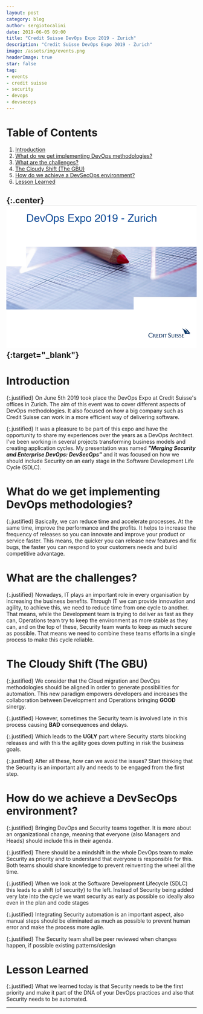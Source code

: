 ```yaml
---
layout: post
category: blog
author: sergiotocalini
date: 2019-06-05 09:00
title: "Credit Suisse DevOps Expo 2019 - Zurich"
description: "Credit Suisse DevOps Expo 2019 - Zurich"
image: /assets/img/events.png
headerImage: true
star: false
tag:
- events
- credit suisse
- security
- devops
- devsecops
---
```

# Table of Contents
1. [Introduction](#introduction)
2. [What do we get implementing DevOps methodologies?](#what-do-we-get-implementing-devops-methodologies)
3. [What are the challenges?](#what-are-the-challenges)
4. [The Cloudy Shift (The GBU)](#the-cloudy-shift-the-gbu)
5. [How do we achieve a DevSecOps environment?](#how-do-we-achieve-a-devsecops-environment)
6. [Lesson Learned](#lesson-learned)

{:.center}
[![Credit Suisse - DevOps Expo 2019 (Zurich, Switzerland)][banner]][gallery]{:target="_blank"}
---

# Introduction

{:.justified}
On June 5th 2019 took place the DevOps Expo at Credit Suisse's offices in
Zurich. The aim of this event was to cover different aspects of DevOps 
methodologies. It also focused on how a big company such as Credit Suisse
can work in a more efficient way of delivering software.

{:.justified}
It was a pleasure to be part of this expo and have the opportunity to share
my experiences over the years as a DevOps Architect. I've been working in several
projects transforming business models and creating application cycles. My presentation
was named <i><b>"Merging Security and Enterprise DevOps: DevSecOps"</b></i>
and it was focused on how we should include Security on an early stage in the
Software Development Life Cycle (SDLC).

# What do we get implementing DevOps methodologies?

{:.justified}
Basically, we can reduce time and accelerate processes. At the same time,
improve the performance and the profits. It helps to increase the frequency
of releases so you can innovate and improve your product or service faster. This
means, the quicker you can release new features and fix bugs, the faster you can
respond to your customers needs and build competitive advantage.

# What are the challenges?

{:.justified}
Nowadays, IT plays an important role in every organisation by increasing the
business benefits. Through IT we can provide innovation and agility, to achieve
this, we need to reduce time from one cycle to another. That means, while the
Development team is trying to deliver as fast as they can, Operations team try
to keep the environment as more stable as they can, and on the top of these,
Security team wants to keep as much secure as possible. That means we need to
combine these teams efforts in a single process to make this cycle reliable.

# The Cloudy Shift (The GBU)

{:.justified}
We consider that the Cloud migration and DevOps methodologies should be aligned in
order to generate possibilities for automation. This new paradigm empowers
developers and increases the collaboration between Development and Operations
bringing <b>GOOD</b> sinergy.

{:.justified}
However, sometimes the Security team is involved late in this process causing
<b>BAD</b> consequences and delays.

{:.justified}
Which leads to the <b>UGLY</b> part where Security starts blocking
releases and with this the agility goes down putting in risk the business goals.

{:.justified}
After all these, how can we avoid the issues? Start thinking that the Security
is an important ally and needs to be engaged from the first step.

# How do we achieve a DevSecOps environment?

{:.justified}
Bringing DevOps and Security teams together. It is more about an organizational
change, meaning that everyone (also Managers and Heads) should include this in
their agenda.

{:.justified}
There should be a mindshift in the whole DevOps team to make Security as
priority and to understand that everyone is responsible for this. Both teams
should share knowledge to prevent reinventing the wheel all the time.

{:.justified}
When we look at the Software Development Lifecycle (SDLC) this leads to a
shift (of security) to the left. Instead of Security being added very late
into the cycle we want security as early as possible so ideally also even
in the plan and code stages

{:.justified}
Integrating Security automation is an important aspect, also manual steps
should be eliminated as much as possible to prevent human error and make
the process more agile.

{:.justified}
The Security team shall be peer reviewed when changes happen, if possible
existing patterns/design

# Lesson Learned

{:.justified}
What we learned today is that Security needs to be the first priority and
make it part of the DNA of your DevOps practices and also that Security needs
to be automated.

---
[banner]: /assets/events/CS-devops_expo_2019-Zurich.png
[gallery]: https://photos.app.goo.gl/3QqPc9wjtTsxVski7
